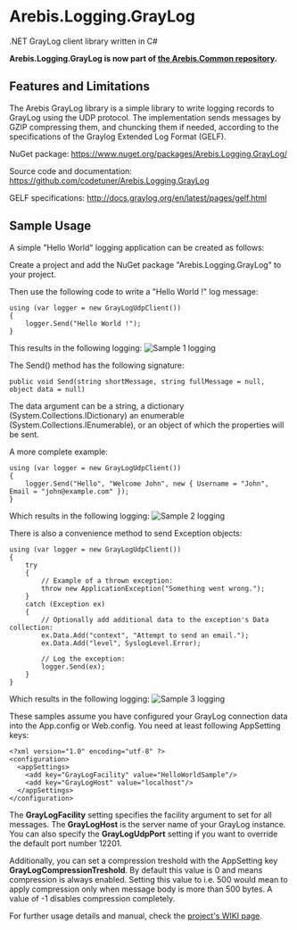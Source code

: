 Arebis.Logging.GrayLog
======================

.NET GrayLog client library written in C#

**Arebis.Logging.GrayLog is now part of [the Arebis.Common repository](https://github.com/codetuner/Arebis.Common/).**

Features and Limitations
------------------------

The Arebis GrayLog library is a simple library to write logging records to GrayLog
using the UDP protocol. The implementation sends messages by GZIP compressing them,
and chuncking them if needed, according to the specifications of the Graylog Extended
Log Format (GELF).

NuGet package: https://www.nuget.org/packages/Arebis.Logging.GrayLog/

Source code and documentation: https://github.com/codetuner/Arebis.Logging.GrayLog

GELF specifications: http://docs.graylog.org/en/latest/pages/gelf.html

Sample Usage
------------

A simple "Hello World" logging application can be created as follows:

Create a project and add the NuGet package "Arebis.Logging.GrayLog" to your project.

Then use the following code to write a "Hello World !" log message:

    using (var logger = new GrayLogUdpClient())
    { 
        logger.Send("Hello World !");
    }

This results in the following logging:
![Sample 1 logging](https://raw.githubusercontent.com/codetuner/Arebis.Logging.GrayLog/master/screenshot_sample1.png "Sample 1 logging")

The Send() method has the following signature:

    public void Send(string shortMessage, string fullMessage = null, object data = null)

The data argument can be a string, a dictionary (System.Collections.IDictionary) an enumerable
(System.Collections.IEnumerable), or an object of which the properties will be sent.

A more complete example:

    using (var logger = new GrayLogUdpClient())
    { 
        logger.Send("Hello", "Welcome John", new { Username = "John", Email = "john@example.com" });
    }

Which results in the following logging:
![Sample 2 logging](https://raw.githubusercontent.com/codetuner/Arebis.Logging.GrayLog/master/screenshot_sample2.png "Sample 2 logging")

There is also a convenience method to send Exception objects:

    using (var logger = new GrayLogUdpClient())
    {
        try
        {
            // Example of a thrown exception:
            throw new ApplicationException("Something went wrong.");
        }
        catch (Exception ex)
        {
            // Optionally add additional data to the exception's Data collection:
            ex.Data.Add("context", "Attempt to send an email.");
            ex.Data.Add("level", SyslogLevel.Error);
                                
            // Log the exception:
            logger.Send(ex);
        }
    }

Which results in the following logging:
![Sample 3 logging](https://raw.githubusercontent.com/codetuner/Arebis.Logging.GrayLog/master/screenshot_sample3.png "Sample 3 logging")

These samples assume you have configured your GrayLog connection data into the App.config or Web.config.
You need at least following AppSetting keys:

    <?xml version="1.0" encoding="utf-8" ?>
    <configuration>
      <appSettings>
        <add key="GrayLogFacility" value="HelloWorldSample"/>
        <add key="GrayLogHost" value="localhost"/>
      </appSettings>
    </configuration>

The **GrayLogFacility** setting specifies the facility argument to set for all messages. The **GrayLogHost** is
the server name of your GrayLog instance. You can also specify the **GrayLogUdpPort** setting if you want
to override the default port number 12201.

Additionally, you can set a compression treshold with the AppSetting key **GrayLogCompressionTreshold**. By default this value is
0 and means compression is always enabled. Setting this value to i.e. 500 would mean to apply compression only when message body
is more than 500 bytes. A value of -1 disables compression completely.

For further usage details and manual, check the [project's WIKI page](https://github.com/codetuner/Arebis.Logging.GrayLog/wiki).
